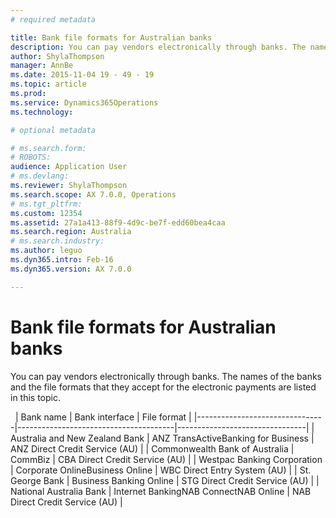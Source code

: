 ```yaml
---
# required metadata

title: Bank file formats for Australian banks
description: You can pay vendors electronically through banks. The names of the banks and the file formats that they accept for the electronic payments are listed in this topic. 
author: ShylaThompson
manager: AnnBe
ms.date: 2015-11-04 19 - 49 - 19
ms.topic: article
ms.prod: 
ms.service: Dynamics365Operations
ms.technology: 

# optional metadata

# ms.search.form: 
# ROBOTS: 
audience: Application User
# ms.devlang: 
ms.reviewer: ShylaThompson
ms.search.scope: AX 7.0.0, Operations
# ms.tgt_pltfrm: 
ms.custom: 12354
ms.assetid: 27a1a413-88f9-4d9c-be7f-edd60bea4caa
ms.search.region: Australia
# ms.search.industry: 
ms.author: leguo
ms.dyn365.intro: Feb-16
ms.dyn365.version: AX 7.0.0

---
```


# Bank file formats for Australian banks

You can pay vendors electronically through banks. The names of the banks and the file formats that they accept for the electronic payments are listed in this topic. 

 
| Bank name                      | Bank interface                        | File format                    |
|--------------------------------|---------------------------------------|--------------------------------|
| Australia and New Zealand Bank | ANZ TransActiveBanking for Business   | ANZ Direct Credit Service (AU) |
| Commonwealth Bank of Australia | CommBiz                               | CBA Direct Credit Service (AU) |
| Westpac Banking Corporation    | Corporate OnlineBusiness Online       | WBC Direct Entry System (AU)   |
| St. George Bank                | Business Banking Online               | STG Direct Credit Service (AU) |
| National Australia Bank        | Internet BankingNAB ConnectNAB Online | NAB Direct Credit Service (AU) |



